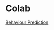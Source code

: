 # Colab
[Behaviour Prediction](https://colab.research.google.com/drive/1v6jKiE9nE8yFwgWKiRlINKyO5YCLFQHJ)
